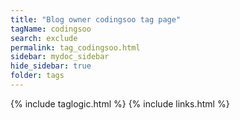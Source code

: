 ```yaml
---
title: "Blog owner codingsoo tag page"
tagName: codingsoo
search: exclude
permalink: tag_codingsoo.html
sidebar: mydoc_sidebar
hide_sidebar: true
folder: tags
---
```

{% include taglogic.html %}
{% include links.html %}
